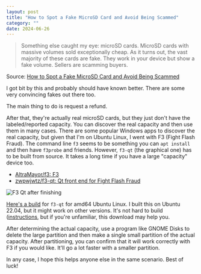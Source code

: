 ```yaml
---
layout: post
title: "How to Spot a Fake MicroSD Card and Avoid Being Scammed"
category: ""
date: 2024-06-26
---
```


> Something else caught my eye: microSD cards. MicroSD cards with massive volumes sold exceptionally cheap. As it turns out, the vast majority of these cards are fake. They work in your device but show a fake volume. Sellers are scamming buyers. 

Source: [How to Spot a Fake MicroSD Card and Avoid Being Scammed](https://www.makeuseof.com/tag/how-to-spot-fake-microsd-card/)

I got bit by this and probably should have known better.  There are some very convincing fakes out there too.

The main thing to do is request a refund.

After that, they're actually real microSD cards, but they just don't have the labeled/reported capacity.  You can discover the real capacity and then use them in many cases.  There are some popular Windows apps to discover the real capacity, but given that I'm on Ubuntu Linux, I went with F3 (Fight Flash Fraud).  The command line `f3` seems to be something you can `apt install` and then have `f3probe` and friends.  However, `f3-qt` (the graphical one) has to be built from source.  It takes a long time if you have a large "capacity" device too.

- [AltraMayor/f3: F3](https://github.com/AltraMayor/f3?tab=readme-ov-file#installation)
- [zwpwjwtz/f3-qt: Qt front end for Fight Flash Fraud](https://github.com/zwpwjwtz/f3-qt)

![F3 Qt after finishing](https://www.benjaminoakes.com/images/2024-06-26-f3-qt.png)

[Here's a build](https://www.benjaminoakes.com/assets/f3-qt) for `f3-qt` for amd64 Ubuntu Linux.  I built this on Ubuntu 22.04, but it might work on other versions.  It's not hard to build ([instructions](https://github.com/zwpwjwtz/f3-qt/blob/master/INSTALL), but if you're unfamiliar, this download may help you.

After determining the actual capacity, use a program like GNOME Disks to delete the large partition and then make a single small partition of the actual capacity.  After partitioning, you can confirm that it will work correctly with F3 if you would like.  It'll go a lot faster with a smaller partition.

In any case, I hope this helps anyone else in the same scenario.  Best of luck!

